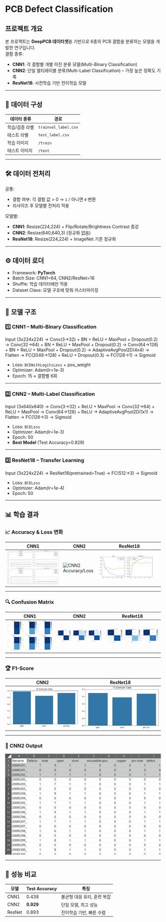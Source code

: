 # PCB Defect Classification

## 프로젝트 개요
본 프로젝트는 **DeepPCB 데이터셋**을 기반으로 6종의 PCB 결함을 분류하는 모델을 개발한 연구입니다.  
결함 종류:


- **CNN1**: 각 결함별 개별 이진 분류 모델(Multi-Binary Classification)  
- **CNN2**: 단일 멀티레이블 분류(Multi-Label Classification) – 가장 높은 정확도 기록  
- **ResNet18**: 사전학습 기반 전이학습 모델

---

## 📂 데이터 구성
| 데이터 종류       | 경로                |
|-------------------|--------------------|
| 학습/검증 라벨     | `trainval_label.csv` |
| 테스트 라벨       | `test_label.csv`     |
| 학습 이미지       | `/train`            |
| 테스트 이미지     | `/test`             |

---

## 🛠 데이터 전처리
공통:
- 결함 여부: 각 결함 값 > 0 → `1` / 아니면 `0` 변환
- 리사이즈 후 모델별 전처리 적용

모델별:
- **CNN1**: Resize(224,224) + Flip/Rotate/Brightness Contrast 증강
- **CNN2**: Resize(640,640,3) (정규화 없음)
- **ResNet18**: Resize(224,224) + ImageNet 기준 정규화

---

## ⚙ 데이터 로더
- Framework: **PyTorch**
- Batch Size: CNN1=64, CNN2/ResNet=16
- Shuffle: 학습 데이터에만 적용
- Dataset Class: 모델 구조에 맞춰 커스터마이징

---

## 🧠 모델 구조

### 1️⃣ CNN1 – Multi-Binary Classification
Input (3x224x224)
→ Conv(3→32) + BN + ReLU + MaxPool + Dropout(0.2)
→ Conv(32→64) + BN + ReLU + MaxPool + Dropout(0.2)
→ Conv(64→128) + BN + ReLU + MaxPool + Dropout(0.2)
→ AdaptiveAvgPool2D(4x4) → Flatten
→ FC(2048→128) + ReLU + Dropout(0.3)
→ FC(128→1) → Sigmoid
- Loss: `BCEWithLogitsLoss` + pos_weight  
- Optimizer: Adam(lr=1e-3)  
- Epoch: 15 × 결함별 6회

---

### 2️⃣ CNN2 – Multi-Label Classification
Input (3x640x640)
→ Conv(3→32) + ReLU + MaxPool
→ Conv(32→64) + ReLU + MaxPool
→ Conv(64→128) + ReLU
→ AdaptiveAvgPool2D(1x1) → Flatten
→ FC(128→3) → Sigmoid
- Loss: `BCELoss`  
- Optimizer: Adam(lr=1e-3)  
- Epoch: 50  
- **Best Model** (Test Accuracy=0.929)

---

### 3️⃣ ResNet18 – Transfer Learning
Input (3x224x224)
→ ResNet18(pretrained=True)
→ FC(512→3) → Sigmoid
- Loss: `BCELoss`  
- Optimizer: Adam(lr=1e-4)  
- Epoch: 50

---

## 📊 학습 결과

### 📈 Accuracy & Loss 변화
| CNN1 | CNN2 | ResNet18 |
|------|------|----------|
| ![CNN1 Accuracy/Loss](images/cnn1_acc_loss.png) | ![CNN2 Accuracy/Loss](images/cnn2_acc_loss.png) | ![ResNet Accuracy/Loss](images/resnet_acc_loss.png) |

---

### 🔍 Confusion Matrix
| CNN1 | CNN2 | ResNet18 |
|------|------|----------|
| ![CNN1 CM](images/cnn1_cm.png) | ![CNN2 CM](images/cnn2_cm.png) | ![ResNet CM](images/resnet_cm.png) |

---

### 🏆 F1-Score
| CNN2 | ResNet18 |
|------|----------|
| ![CNN2 F1](images/cnn2_f1.png) | ![ResNet F1](images/resnet_f1.png) |

---

### 🎯 CNN2 Output
![CNN2 Output](images/cnn2_output.png)

---

## 📌 성능 비교
| 모델   | Test Accuracy | 특징 |
|--------|--------------|------|
| CNN1   | 0.438        | 불균형 대응 유리, 훈련 복잡 |
| CNN2   | **0.929**    | 단일 모델, 최고 성능 |
| ResNet | 0.893        | 전이학습 기반, 빠른 수렴 |


